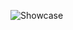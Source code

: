 ![Showcase](https://user-images.githubusercontent.com/85431690/221384648-e6446323-7b29-4bf3-9666-32ae090532f5.png)
